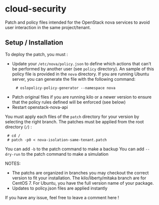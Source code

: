 # cloud-security

Patch and policy files intended for the OpenStack nova services to avoid user
interaction in the same project/tenant.

## Setup / Installation

To deploy the patch, you must :

 * Update your `/etc/nova/policy.json` to define which actions
   that can't be performed by another user (see `policy` directory). An
   sample of this policy file is provided in the `nova` directory.
   If you are running Ubuntu server, you can generate the file with the following command:

```
     # oslopolicy-policy-generator --namespace nova
```
 * Patch original files if you are running kilo or a newer version to ensure
   that the policy rules defined will be enforced (see below)
 * Restart openstack-nova-api

You must apply each files of the `patch` directory for your version by selecting the right branch. The patches must be applied from the root directory (```/```) :

```
 # cd /
 # patch -p0 < nova-isolation-same-tenant.patch
```
You can add `-b` to the patch command to make a backup
You can add `--dry-run` to the patch command to make a simulation

NOTES:

 * The patchs are organized in branches you may checkout the correct
   version to fit your installation. The kilo/liberty/mitaka branch are
   for CentOS 7. For Ubuntu, you have the full version name of your package.
 * Updates to policy.json files are applied instantly

If you have any issue, feel free to leave a comment here !
